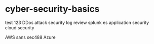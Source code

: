 # cyber-security-basics

test 123
DDos attack 
security log review
splunk es
application security
 cloud security 

AWS
sans sec488
Azure 